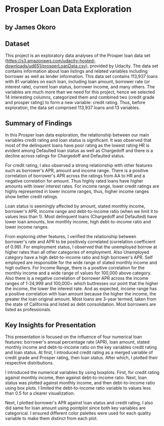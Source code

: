 # Prosper Loan Data Exploration
## by James Okoro


## Dataset

This project is an exploratory data analyses of the Prosper loan data set (https://s3.amazonaws.com/udacity-hosted-downloads/ud651/prosperLoanData.csv), provided by Udacity. The data set contains information about loan listings and related variables including borrower as well as lender information. This data set contains 113,937 loans with 81 variables on each loan, including loan amount, borrower rate (or interest rate), current loan status, borrower income, and many others.
The variables are much more than we need for this project, hence we selected 14 interesting columns, categorized them and combined two (credit grade and prosper rating) to form a new variable: credit rating. Thus, before exploration, the data set comprised 113,937 loans and 13 variables.


## Summary of Findings

In this Prosper loan data exploration, the relationship between our main variables credit rating and loan status is significant. It was observed that most of the delinquent loans have poor rating as the lowest rating HR is evident among Defaulted loan status as well as Chargedoff and there is a decline across ratings for Chargedoff and Defaulted status.

For credit rating, I also observed a strong relationship with other features such as borrower's APR, amount and income range. There is a positive correlation of borrower's APR across the ratings from AA to HR and a negative correlation for amount. Thus highly rated loans have higher amounts with lower interest rates. For income range, lower credit ratings are highly represented in lower income ranges, thus, higher income ranges show better credit ratings.

Loan status is seemingly affected by amount, stated monthly income, borrower's APR, income range and debt-to-income ratio (when we limit it to values less than 1). Most delinquent loans (Chargedoff and Defaulted) have lower loan amounts, low monthly income,  high debt-to-income ratio and lower income ranges.

From exploring other features, I verified the relationship between borrower's rate and APR to be positively correlated (correlation coefficient of 0.99). For employment status, I observed that the unemployed borrow at higher rates than all other categories of employment. Also Unemployed category have a high debt-to-income ratio and high borrower's APR. Self employed are responsible for the wide range of stated monthly income and high outliers. For Income Range, there is a positive correlation for the monthly income and a wide range of values for 100,000 above category. Also there is a negative correlation of borrower APR across the income ranges of 1-24,999 and 100,000+ which buttresses our point that the higher the income, the lower the interest rate. And as expected, income range has a positive correlation with loan amount because the higher the income, the greater the loan original amount. Most loans are 3-year termed, taken from the state of California and listed as debt consolidation. Most borrowers are listed as professionals.

## Key Insights for Presentation

This presentation is focused on the influence of four numerical loan features: borrower's annual percentage rate (APR), loan amount, stated monthly income and debt-to-income ratio on the key variables credit rating and loan status. At first, I introduced credit rating as a merged variable of credit grade and Prosper rating, then loan status. After which, I plotted their respective distributions.

I introduced the numerical variables by using boxplots. First, for credit rating against monthly income, then against debt-to-income ratio. Next, loan status was plotted against monthly income, and then debt-to-income ratio using box plots. I limited the debt-to-income ratio variable to values less than 0.5 for a clearer visualization.

Next, I plotted borrower's APR against loan status and credit rating. I also did same for loan amount using pointplot since both key variables are categorical. I ensured different color palettes were used for each quality variable to make them distinct from each plot.